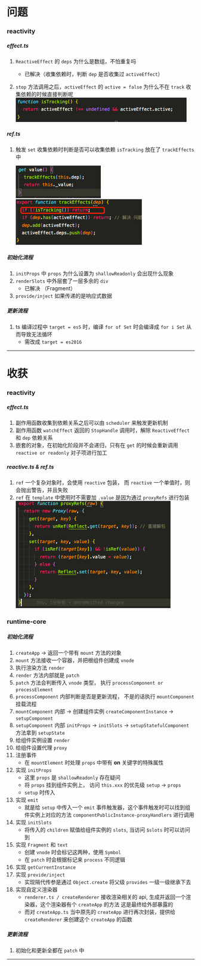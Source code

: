 # 问题

### reactivity

##### effect.ts

1. `ReactiveEffect` 的 `deps` 为什么是数组，不怕重复吗

   - 已解决（收集依赖时，判断 `dep` 是否收集过 `activeEffect`）

2. `stop` 方法调用之后，`activeEffect` 的 `active = false` 为什么不在 `track` 收集依赖的时候直接判断呢
   ![effect.ts](./%E5%9B%BE%E7%89%87/effect-2.png)

##### ref.ts

1. 触发 `set` 收集依赖时判断是否可以收集依赖 `isTracking` 放在了 `trackEffects` 中

   ![ref.ts](./%E5%9B%BE%E7%89%87/ref-1.png)
   ![effect.ts](./%E5%9B%BE%E7%89%87/ref-1-1.png)

##### 初始化流程

1. `initProps` 中 `props` 为什么设置为 `shallowReadonly` 会出现什么现象
2. `renderSlots` 中外层套了一层多余的 `div`
   - 已解决 （Fragment）
3. `provide/inject` 如果传递的是响应式数据

##### 更新流程

1. ts 编译过程中 `target = es5` 时，编译 `for of Set` 时会编译成 `for i Set` 从而导致无法循环
   - 需改成 `target = es2016`

---

# 收获

### reactivity

##### effect.ts

1. 副作用函数收集到依赖关系之后可以由 `scheduler` 来触发更新机制
2. 副作用函数 `watchEffect` 返回的 `StopHandle` 调用时，解除 `ReactiveEffect` 和 `dep` 依赖关系
3. 嵌套的对象，在初始化阶段并不会递归，只有在 `get` 的时候会重新调用 `reactive or readonly` 对子项进行加工

##### reactive.ts & ref.ts

1. `ref` 一个复杂对象时，会使用 `reactive` 包装， 而 `reactive` 一个单值时，则会抛出警告，并且失败
2. `ref` 在 `template` 中使用时不需要加 `.value` 是因为通过 `proxyRefs` 进行包装
   ![ref.ts](./%E5%9B%BE%E7%89%87/ref-2.png)

### runtime-core

##### 初始化流程

1. `createApp` -> 返回一个带有 `mount` 方法的对象
2. `mount` 方法接收一个容器，并把根组件创建成 `vnode`
3. 执行渲染方法 `render`
4. `render` 方法内部就是 `patch`
5. `patch` 方法会判断传入 `vnode` 类型， 执行 `processComponent or processElement`
6. `processComponent` 内部判断是否是更新流程， 不是的话执行 `mountComponent` 挂载流程
7. `mountComponent` 内部 -> 创建组件实例 `createComponentInstance` -> `setupComponent`
8. `setupComponent` 内部 `initProps` -> `initSlots` -> `setupStatefulComponent` 方法拿到 `setupState`
9. 给组件实例设置 `render`
10. 给组件设置代理 `proxy`
11. 注册事件
    - 在 `mountElement` 时处理 `props` 中带有 **on** 关键字的特殊属性
12. 实现 `initProps`
    - 这里 `props` 是 `shallowReadonly` 存在疑问
    - 将 `props` 挂到组件实例上， 访问 `this.xxx` 的优先级 `setup` -> `props`
    - `setup` 时传入
13. 实现 `emit`
    - 就是给 `setup` 中传入一个 `emit` 事件触发器，这个事件触发时可以找到组件实例上对应的方法 `componentPublicInstance-proxyHandlers` 进行调用
14. 实现 `initSlots`
    - 将传入的 `children` 赋值给组件实例的 `slots`, 当访问 `$slots` 时可以访问到
15. 实现 `Fragment` 和 `text`
    - 创建 `vnode` 时会标记这两种，使用 `Symbol`
    - 在 `patch` 时会根据标记来 `process` 不同逻辑
16. 实现 `getCurrentInstance`
17. 实现 `provide/inject`
    - 实现隔代传参是通过 `Object.create` 将父级 `provides` 一级一级继承下去
18. 实现自定义渲染器
    - `renderer.ts / createRenderer` 接收渲染相关的 api, 生成并返回一个渲染器，这个渲染器有个 `createApp` 的方法 这是最终给外部暴露的
    - 而对 `createApp.ts` 当中原先的 `createApp` 进行再次封装，提供给 `createRenderer` 来创建这个 `createApp` 的函数

##### 更新流程

1. 初始化和更新全都在 `patch` 中

---
